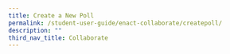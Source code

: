 ```yaml
---
title: Create a New Poll
permalink: /student-user-guide/enact-collaborate/createpoll/
description: ""
third_nav_title: Collaborate
---
```

